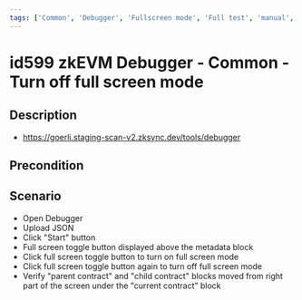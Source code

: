 ```yaml
---
tags: ['Common', 'Debugger', 'Fullscreen mode', 'Full test', 'manual', 'regression', 'ZKF-2528', 'Active']
---
```


# id599 zkEVM Debugger - Common - Turn off full screen mode

## Description
  - https://goerli.staging-scan-v2.zksync.dev/tools/debugger

## Precondition


## Scenario
- Open Debugger
- Upload JSON
- Click "Start" button
- Full screen toggle button displayed above the metadata block
- Click full screen toggle button to turn on full screen mode
- Click full screen toggle button again to turn off full screen mode
- Verify "parent contract" and "child contract" blocks moved from right part of the screen under the "current contract" block
